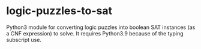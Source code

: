 # logic-puzzles-to-sat

Python3 module for converting logic puzzles into boolean SAT instances (as a CNF
expression) to solve. It requires Python3.9 because of the typing subscript use.
